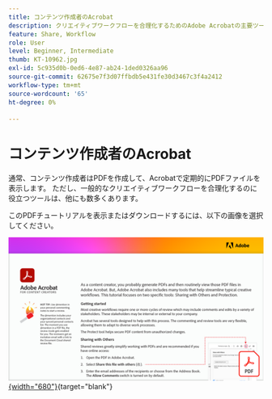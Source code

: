 ```yaml
---
title: コンテンツ作成者のAcrobat
description: クリエイティブワークフローを合理化するためのAdobe Acrobatの主要ツールについて説明します
feature: Share, Workflow
role: User
level: Beginner, Intermediate
thumb: KT-10962.jpg
exl-id: 5c935d0b-0ed6-4e87-ab24-1ded0326aa96
source-git-commit: 62675e7f3d07ffbdb5e431fe30d3467c3f4a2412
workflow-type: tm+mt
source-wordcount: '65'
ht-degree: 0%

---
```


# コンテンツ作成者のAcrobat

通常、コンテンツ作成者はPDFを作成して、Acrobatで定期的にPDFファイルを表示します。 ただし、一般的なクリエイティブワークフローを合理化するのに役立つツールは、他にも数多くあります。

このPDFチュートリアルを表示またはダウンロードするには、以下の画像を選択してください。

[![チュートリアルの最初のページの画像](assets/Acrobatforcontentcreators.png){width="680"}](assets/Acrobat-for-Content-Creators.pdf){target="blank"}
